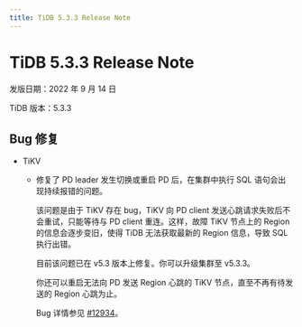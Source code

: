 ```yaml
---
title: TiDB 5.3.3 Release Note
---
```


# TiDB 5.3.3 Release Note

发版日期：2022 年 9 月 14 日

TiDB 版本：5.3.3

## Bug 修复

+ TiKV

    - 修复了 PD leader 发生切换或重启 PD 后，在集群中执行 SQL 语句会出现持续报错的问题。

        该问题是由于 TiKV 存在 bug，TiKV 向 PD client 发送心跳请求失败后不会重试，只能等待与 PD client 重连。这样，故障 TiKV 节点上的 Region 的信息会逐步变旧，使得 TiDB 无法获取最新的 Region 信息，导致 SQL 执行出错。

        目前该问题已在 v5.3 版本上修复。你可以升级集群至 v5.3.3。

        你还可以重启无法向 PD 发送 Region 心跳的 TiKV 节点，直至不再有待发送的 Region 心跳为止。

        Bug 详情参见 [#12934](https://github.com/tikv/tikv/issues/12934)。
